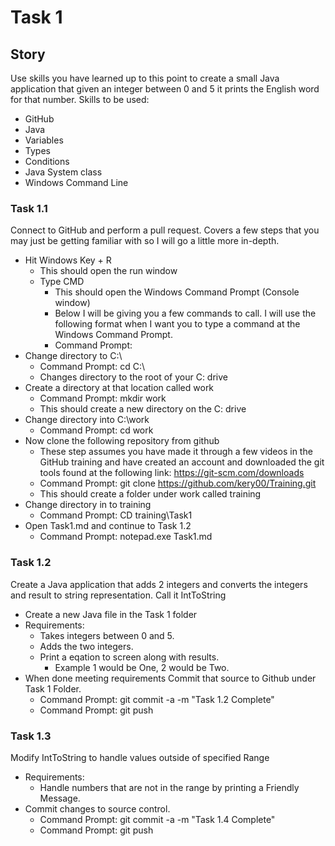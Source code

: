 # Task 1 #

## Story ##
Use skills you have learned up to this point to create a small Java application that given an integer between 0 and 5 it prints the English word for that number.
Skills to be used:
* GitHub
* Java
* Variables
* Types
* Conditions
* Java System class
* Windows Command Line
	
### Task 1.1 ###
Connect to GitHub and perform a pull request.
Covers a few steps that you may just be getting familiar with so I will go a little more in-depth.
* Hit Windows Key + R
  * This should open the run window
  * Type CMD
    * This should open the Windows Command Prompt (Console window)
    * Below I will be giving you a few commands to call. I will use the following format when I want you to type a command at the Windows Command Prompt.
    * Command Prompt: <The Command here>
* Change directory to C:\
  * Command Prompt: cd C:\
  * Changes directory to the root of your C: drive
* Create a directory at that location called work
  * Command Prompt: mkdir work
  * This should create a new directory on the C: drive
* Change directory into C:\work
  * Command Prompt: cd work
* Now clone the following repository from github
  * These step assumes you have made it through a few videos in the GitHub training and have created an account and downloaded the git tools found at the following link: https://git-scm.com/downloads
  * Command Prompt: git clone https://github.com/kery00/Training.git
  * This should create a folder under work called training
* Change directory in to training
  * Command Prompt: CD training\Task1
* Open Task1.md and continue to Task 1.2
  * Command Prompt: notepad.exe Task1.md
### Task 1.2 ###
Create a Java application that adds 2 integers and converts the integers and result to string representation. Call it IntToString
* Create a new Java file in the Task 1 folder
* Requirements:
  * Takes integers between 0 and 5.
  * Adds the two integers.
  * Print a eqation to screen along with results.
    * Example 1 would be One, 2 would be Two.
* When done meeting requirements Commit that source to Github under Task 1 Folder.
  * Command Prompt: git commit -a -m "Task 1.2 Complete"
  * Command Prompt: git push

### Task 1.3 ###
Modify IntToString to handle values outside of specified Range
* Requirements:
  * Handle numbers that are not in the range by printing a Friendly Message. 
* Commit changes to source control.
  * Command Prompt: git commit -a -m "Task 1.4 Complete"
  * Command Prompt: git push


